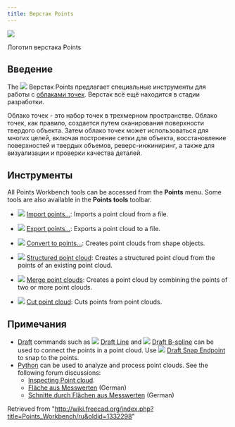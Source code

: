 ```yaml
---
title: Верстак Points
---
```


![](/images/Workbench_Points.svg)

Логотип верстака Points

## Введение

The ![](/images/Workbench_Points.svg) Верстак Points предлагает специальные инструменты для работы с [облаками точек](https://ru.wikipedia.org/wiki/%D0%9E%D0%B1%D0%BB%D0%B0%D0%BA%D0%BE_%D1%82%D0%BE%D1%87%D0%B5%D0%BA). Верстак всё ещё находится в стадии разработки.

Облако точек - это набор точек в трехмерном пространстве. Облако точек, как правило, создается путем сканирования поверхности твердого объекта. Затем облако точек может использоваться для многих целей, включая построение сетки для объекта, восстановление поверхностей и твердых объемов, реверс-инжиниринг, а также для визуализации и проверки качества деталей.

## Инструменты

All Points Workbench tools can be accessed from the **Points** menu. Some tools are also available in the **Points tools** toolbar.

- ![](/images/Points_Import.svg) [Import points...](/Points_Import "Points Import"): Imports a point cloud from a file.

- ![](/images/Points_Export.svg) [Export points...](/Points_Export "Points Export"): Exports a point cloud to a file.

- ![](/images/Points_Convert.svg) [Convert to points...](/Points_Convert "Points Convert"): Creates point clouds from shape objects.

- ![](/images/Points_Structure.svg) [Structured point cloud](/Points_Structure "Points Structure"): Creates a structured point cloud from the points of an existing point cloud.

- ![](/images/Points_Merge.svg) [Merge point clouds](/Points_Merge "Points Merge"): Creates a point cloud by combining the points of two or more point clouds.

- ![](/images/Points_PolyCut.svg) [Cut point cloud](/Points_PolyCut "Points PolyCut"): Cuts points from point clouds.

## Примечания

- [Draft](/Draft_Workbench "Draft Workbench") commands such as ![](/images/Draft_Line.svg) [Draft Line](/Draft_Line "Draft Line") and ![](/images/Draft_BSpline.svg) [Draft B-spline](/Draft_BSpline "Draft BSpline") can be used to connect the points in a point cloud. Use ![](/images/Draft_Snap_Endpoint.svg) [Draft Snap Endpoint](/Draft_Snap_Endpoint "Draft Snap Endpoint") to snap to the points.
- [Python](/Python "Python") can be used to analyze and process point clouds. See the following forum discussions:
  - [Inspecting Point cloud](http://forum.freecadweb.org/viewtopic.php?f=3&t=16098).
  - [Fläche aus Messwerten](http://forum.freecadweb.org/viewtopic.php?f=13&t=15988) (German)
  - [Schnitte durch Flächen aus Messwerten](http://forum.freecadweb.org/viewtopic.php?f=13&t=16103) (German)

Retrieved from "<http://wiki.freecad.org/index.php?title=Points_Workbench/ru&oldid=1332298>"
